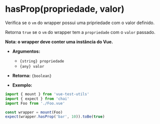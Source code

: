 # hasProp(propriedade, valor)

Verifica se o `vm` do wrapper possui uma pripriedade com o valor definido.

Retorna `true` se o `vm` do wrapper tem a `propriedade` com o `valor` passado.

**Nota: o wrapper deve conter uma instância do Vue.**

- **Argumentos:**
  - `{string} propriedade`
  - `{any} valor`

- **Retorna:** `{boolean}`

- **Exemplo:**

```js
import { mount } from 'vue-test-utils'
import { expect } from 'chai'
import Foo from './Foo.vue'

const wrapper = mount(Foo)
expect(wrapper.hasProp('bar', 10)).toBe(true)
```
